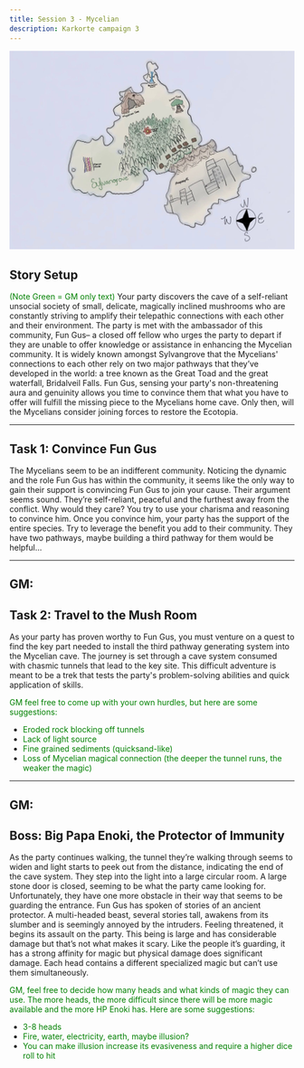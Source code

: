 ```yaml
---
title: Session 3 - Mycelian
description: Karkorte campaign 3
---
```



![Illustration of Sylvangrove Campaign](../../../assets/sylvangrove/sylvangrove-campaign.jpg)



## Story Setup  
<span style="color:green;">(Note Green = GM only text) </span>
Your party discovers the cave of a self-reliant unsocial society of small, delicate, magically inclined mushrooms who are constantly striving to amplify their telepathic connections with each other and their environment. The party is met with the ambassador of this community, Fun Gus– a closed off fellow who urges the party to depart if they are unable to offer knowledge or assistance in enhancing the Mycelian community. It is widely known amongst Sylvangrove that the Mycelians' connections to each other rely on two major pathways that they’ve developed in the world: a tree known as the Great Toad and the great waterfall, Bridalveil Falls. Fun Gus, sensing your party's non-threatening aura and genuinity allows you time to convince them that what you have to offer will fulfill the missing piece to the Mycelians home cave. Only then, will the Mycelians consider joining forces to restore the Ecotopia.  

---

## Task 1: Convince Fun Gus  

The Mycelians seem to be an indifferent community. Noticing the dynamic and the role Fun Gus has within the community, it seems like the only way to gain their support is convincing Fun Gus to join your cause. Their argument seems sound. They’re self-reliant, peaceful and the furthest away from the conflict. Why would they care? You try to use your charisma and reasoning to convince him. Once you convince him, your party has the support of the entire species. Try to leverage the benefit you add to their community. They have two pathways, maybe building a third pathway for them would be helpful…  

---

## GM:  

## Task 2: Travel to the Mush Room  

As your party has proven worthy to Fun Gus, you must venture on a quest to find the key part needed to install the third pathway generating system into the Mycelian cave. The journey is set through a cave system consumed with chasmic tunnels that lead to the key site. This difficult adventure is meant to be a trek that tests the party's problem-solving abilities and quick application of skills.  

<span style="color:green;">GM feel free to come up with your own hurdles, but here are some suggestions:  </span>
- <span style="color:green;">Eroded rock blocking off tunnels  </span>
- <span style="color:green;">Lack of light source  </span>
- <span style="color:green;">Fine grained sediments (quicksand-like)  </span>
- <span style="color:green;">Loss of Mycelian magical connection (the deeper the tunnel runs, the weaker the magic)  </span>

---

## GM:  

## Boss: Big Papa Enoki, the Protector of Immunity  

As the party continues walking, the tunnel they’re walking through seems to widen and light starts to peek out from the distance, indicating the end of the cave system. They step into the light into a large circular room. A large stone door is closed, seeming to be what the party came looking for. Unfortunately, they have one more obstacle in their way that seems to be guarding the entrance. Fun Gus has spoken of stories of an ancient protector. A multi-headed beast, several stories tall, awakens from its slumber and is seemingly annoyed by the intruders. Feeling threatened, it begins its assault on the party. This being is large and has considerable damage but that’s not what makes it scary. Like the people it’s guarding, it has a strong affinity for magic but physical damage does significant damage. Each head contains a different specialized magic but can’t use them simultaneously.  

<span style="color:green;">GM, feel free to decide how many heads and what kinds of magic they can use. The more heads, the more difficult since there will be more magic available and the more HP Enoki has. Here are some suggestions:  </span>
- <span style="color:green;">3-8 heads  </span>
- <span style="color:green;">Fire, water, electricity, earth, maybe illusion?  </span>
- <span style="color:green;">You can make illusion increase its evasiveness and require a higher dice roll to hit </span>  
